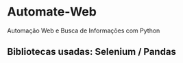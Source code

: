 # Automate-Web
Automação Web e Busca de Informações com Python

## Bibliotecas usadas: Selenium / Pandas
